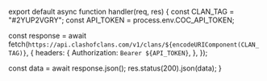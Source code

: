 export default async function handler(req, res) {
  const CLAN_TAG = "#2YUP2VGRY";
  const API_TOKEN = process.env.COC_API_TOKEN;

  const response = await fetch(`https://api.clashofclans.com/v1/clans/${encodeURIComponent(CLAN_TAG)}`, {
    headers: {
      Authorization: `Bearer ${API_TOKEN}`,
    },
  });

  const data = await response.json();
  res.status(200).json(data);
}

